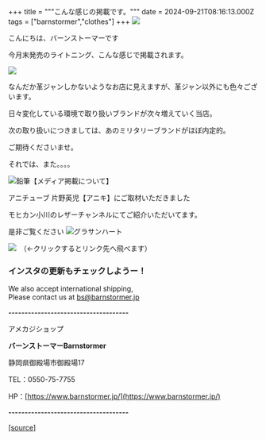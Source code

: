 +++
title = """こんな感じの掲載です。"""
date = 2024-09-21T08:16:13.000Z
tags = ["barnstormer","clothes"]
+++
[![](https://stat.ameba.jp/user_images/20231023/16/barnstormer-go/b2/03/p/o0420015015354743273.png)](https://ameblo.jp/barnstormer-go/entry-12825670498.html)

こんにちは、バーンストーマーです

今月末発売のライトニング、こんな感じで掲載されます。

[![](https://stat.ameba.jp/user_images/20240921/17/barnstormer-go/bf/e1/j/o1170077215488919931.jpg)](https://stat.ameba.jp/user_images/20240921/17/barnstormer-go/bf/e1/j/o1170077215488919931.jpg)

なんだか革ジャンしかないようなお店に見えますが、革ジャン以外にも色々ございます。

日々変化している環境で取り扱いブランドが次々増えていく当店。

次の取り扱いにつきましては、あのミリタリーブランドがほぼ内定的。

ご期待くださいませ。

それでは、また。。。。

![鉛筆](https://stat100.ameba.jp/blog/ucs/img/char/char3/519.png)【メディア掲載について】

アニチューブ 片野英児【アニキ】にご取材いただきました

モヒカン小川のレザーチャンネルにてご紹介いただいてます。

是非ご覧ください ![グラサンハート](https://stat100.ameba.jp/blog/ucs/img/char/char3/148.png)

[![](https://stat.ameba.jp/user_images/20230412/16/barnstormer-go/6a/23/p/o0108010815269242493.png)](https://www.instagram.com/barnstormer_daily/)　（←クリックするとリンク先へ飛べます）

### インスタの更新もチェックしようー！

We also accept international shipping,  
Please contact us at bs@barnstormer.jp

**\-------------------------------------**

アメカジショップ

**バーンストーマーBarnstormer**

静岡県御殿場市御殿場17

TEL：0550-75-7755

HP：[https://www.barnstormer.jp/](https://www.barnstormer.jp/)

**\-------------------------------------**

[[source]](https://ameblo.jp/barnstormer-go/entry-12868406507.html)
